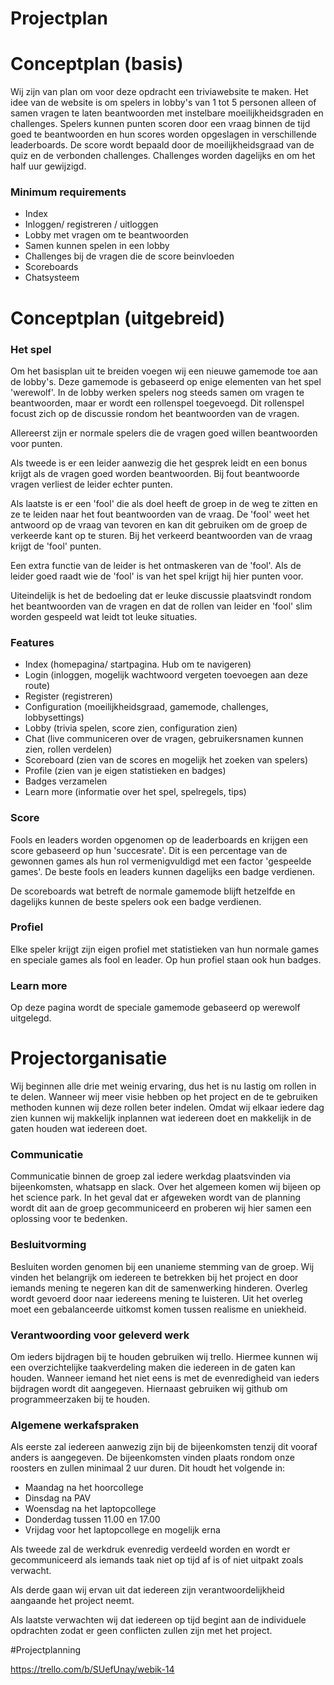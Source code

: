 # Projectplan

# Conceptplan (basis)

Wij zijn van plan om voor deze opdracht een triviawebsite te maken. Het idee van de website is om spelers in lobby's van 1 tot 5 personen alleen of samen vragen te laten beantwoorden met instelbare moeilijkheidsgraden en challenges. Spelers kunnen punten scoren door een vraag binnen de tijd goed te beantwoorden en hun scores worden opgeslagen in verschillende leaderboards. De score wordt bepaald door de moeilijkheidsgraad van de quiz en de verbonden challenges. Challenges worden dagelijks en om het half uur gewijzigd.

### Minimum requirements

- Index
- Inloggen/ registreren / uitloggen
- Lobby met vragen om te beantwoorden
- Samen kunnen spelen in een lobby
- Challenges bij de vragen die de score beinvloeden
- Scoreboards
- Chatsysteem

# Conceptplan (uitgebreid)

### Het spel

Om het basisplan uit te breiden voegen wij een nieuwe gamemode toe aan de lobby's. Deze gamemode is gebaseerd op enige elementen van het spel 'werewolf'. In de lobby werken spelers nog steeds samen om vragen te beantwoorden, maar er wordt een rollenspel toegevoegd. Dit rollenspel focust zich op de discussie rondom het beantwoorden van de vragen.

Allereerst zijn er normale spelers die de vragen goed willen beantwoorden voor punten.

Als tweede is er een leider aanwezig die het gesprek leidt en een bonus krijgt als de vragen goed worden beantwoorden. Bij fout beantwoorde vragen verliest de leider echter punten.

Als laatste is er een 'fool' die als doel heeft de groep in de weg te zitten en ze te leiden naar het fout beantwoorden van de vraag. De 'fool' weet het antwoord op de vraag van tevoren en kan dit gebruiken om de groep de verkeerde kant op te sturen. Bij het verkeerd beantwoorden van de vraag krijgt de 'fool' punten.

Een extra functie van de leider is het ontmaskeren van de 'fool'. Als de leider goed raadt wie de 'fool' is van het spel krijgt hij hier punten voor.

Uiteindelijk is het de bedoeling dat er leuke discussie plaatsvindt rondom het beantwoorden van de vragen en dat de rollen van leider en 'fool' slim worden gespeeld wat leidt tot leuke situaties.

### Features

- Index (homepagina/ startpagina. Hub om te navigeren)
- Login (inloggen, mogelijk wachtwoord vergeten toevoegen aan deze route)
- Register (registreren)
- Configuration (moeilijkheidsgraad, gamemode, challenges, lobbysettings)
- Lobby (trivia spelen, score zien, configuration zien)
- Chat (live communiceren over de vragen, gebruikersnamen kunnen zien, rollen verdelen)
- Scoreboard (zien van de scores en mogelijk het zoeken van spelers)
- Profile (zien van je eigen statistieken en badges)
- Badges verzamelen
- Learn more (informatie over het spel, spelregels, tips)

### Score

Fools en leaders worden opgenomen op de leaderboards en krijgen een score gebaseerd op hun 'succesrate'. Dit is een percentage van de gewonnen games als hun rol vermenigvuldigd met een factor 'gespeelde games'. De beste fools en leaders kunnen dagelijks een badge verdienen.

De scoreboards wat betreft de normale gamemode blijft hetzelfde en dagelijks kunnen de beste spelers ook een badge verdienen.

### Profiel

Elke speler krijgt zijn eigen profiel met statistieken van hun normale games en speciale games als fool en leader. Op hun profiel staan ook hun badges.

### Learn more

Op deze pagina wordt de speciale gamemode gebaseerd op werewolf uitgelegd.

# Projectorganisatie

Wij beginnen alle drie met weinig ervaring, dus het is nu lastig om rollen in te delen. Wanneer wij
meer visie hebben op het project en de te gebruiken methoden kunnen wij deze rollen beter
indelen. Omdat wij elkaar iedere dag zien kunnen wij makkelijk inplannen wat iedereen doet en
makkelijk in de gaten houden wat iedereen doet.

### Communicatie

Communicatie binnen de groep zal iedere werkdag plaatsvinden via bijeenkomsten, whatsapp en
slack. Over het algemeen komen wij bijeen op het science park. In het geval dat er afgeweken wordt
van de planning wordt dit aan de groep gecommuniceerd en proberen wij hier samen een
oplossing voor te bedenken.

### Besluitvorming

Besluiten worden genomen bij een unanieme stemming van de groep. Wij vinden het belangrijk om iedereen te betrekken bij het project en door iemands mening te negeren kan dit de samenwerking hinderen. Overleg wordt gevoerd door naar iedereens mening te luisteren. Uit het overleg moet een gebalanceerde uitkomst komen tussen realisme en uniekheid.

### Verantwoording voor geleverd werk

Om ieders bijdragen bij te houden gebruiken wij trello. Hiermee kunnen wij een overzichtelijke
taakverdeling maken die iedereen in de gaten kan houden. Wanneer iemand het niet eens is met
de evenredigheid van ieders bijdragen wordt dit aangegeven. Hiernaast gebruiken wij github om
programmeerzaken bij te houden.

### Algemene werkafspraken

Als eerste zal iedereen aanwezig zijn bij de bijeenkomsten tenzij dit vooraf anders is aangegeven.
De bijeenkomsten vinden plaats rondom onze roosters en zullen minimaal 2 uur duren. Dit houdt
het volgende in:

- Maandag na het hoorcollege
- Dinsdag na PAV
- Woensdag na het laptopcollege
- Donderdag tussen 11.00 en 17.00
- Vrijdag voor het laptopcollege en mogelijk erna

Als tweede zal de werkdruk evenredig verdeeld worden en wordt er gecommuniceerd als iemands
taak niet op tijd af is of niet uitpakt zoals verwacht.

Als derde gaan wij ervan uit dat iedereen zijn verantwoordelijkheid aangaande het project neemt.

Als laatste verwachten wij dat iedereen op tijd begint aan de individuele opdrachten zodat er geen
conflicten zullen zijn met het project.

#Projectplanning

https://trello.com/b/SUefUnay/webik-14


